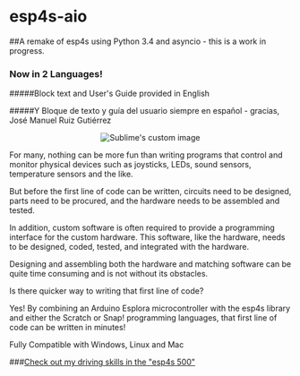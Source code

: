 esp4s-aio
=====
##A remake of esp4s using Python 3.4 and asyncio - this is a work in progress.


### Now in 2 Languages!

#####Block text and User's Guide provided in English

#####Y Bloque de texto y guía del usuario siempre en español - gracias, José Manuel Ruiz Gutiérrez

<p align="center">
  <img src="https://raw.github.com/MrYsLab/esp4s/master/documentation/kids.png?raw=true" alt="Sublime's custom image"/>
</p>


For many, nothing can be more fun than writing programs that control and monitor physical devices such as joysticks, LEDs, sound sensors, temperature sensors and the like.


But before the first line of code can be written, circuits need to be designed, parts need to be procured, and the hardware needs to be assembled and tested.
 
 
In addition, custom software is often required to provide a programming interface for the custom hardware. This software, like the hardware, needs to be designed, coded, tested, and integrated with the hardware. 


Designing and assembling both the hardware and matching software can be quite time consuming and is not without its obstacles.


Is there quicker way to writing that first line of code? 


Yes! By combining an Arduino Esplora microcontroller with the esp4s library and either the Scratch or Snap! programming languages, that first line of code can be written in minutes!


Fully Compatible with Windows, Linux and Mac

###[Check out my driving skills in the "esp4s 500" ](https://www.youtube.com/watch?v=UgXZ5vZZ8zk)